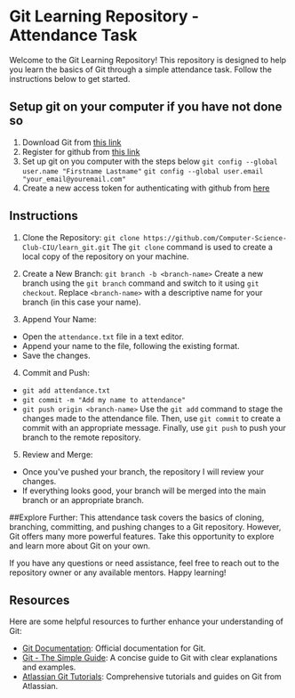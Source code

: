# Git Learning Repository - Attendance Task

Welcome to the Git Learning Repository! This repository is designed to help you learn the basics of Git through a simple attendance task. Follow the instructions below to get started.

## Setup git on your computer if you have not done so

1. Download Git from [this link](http://git-scm.com/downloads)
2. Register for github from [this link](https://github.com/)
3. Set up git on you computer with the steps below
   `git config --global user.name "Firstname Lastname"`
   `git config --global user.email "your_email@youremail.com"`
4. Create a new access token for authenticating with github from [here](https://github.com/settings/tokens/new)

## Instructions

1. Clone the Repository:
   `git clone https://github.com/Computer-Science-Club-CIU/learn_git.git`
   The `git clone` command is used to create a local copy of the repository on your machine.

2. Create a New Branch: `git branch -b <branch-name>`
   Create a new branch using the `git branch` command and switch to it using `git checkout`. Replace `<branch-name>` with a descriptive name for your branch (in this case your name).

3. Append Your Name:

- Open the `attendance.txt` file in a text editor.
- Append your name to the file, following the existing format.
- Save the changes.

4. Commit and Push:

- `git add attendance.txt`
- `git commit -m "Add my name to attendance"`
- `git push origin <branch-name>`
  Use the `git add` command to stage the changes made to the attendance file. Then, use `git commit` to create a commit with an appropriate message. Finally, use `git push` to push your branch to the remote repository.

5. Review and Merge:

- Once you've pushed your branch, the repository I will review your changes.
- If everything looks good, your branch will be merged into the main branch or an appropriate branch.

##Explore Further:
This attendance task covers the basics of cloning, branching, committing, and pushing changes to a Git repository. However, Git offers many more powerful features. Take this opportunity to explore and learn more about Git on your own.

If you have any questions or need assistance, feel free to reach out to the repository owner or any available mentors. Happy learning!

## Resources

Here are some helpful resources to further enhance your understanding of Git:

- [Git Documentation](https://git-scm.com/doc): Official documentation for Git.
- [Git - The Simple Guide](https://rogerdudler.github.io/git-guide/): A concise guide to Git with clear explanations and examples.
- [Atlassian Git Tutorials](https://www.atlassian.com/git/tutorials): Comprehensive tutorials and guides on Git from Atlassian.
